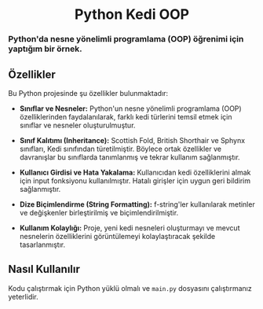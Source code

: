<h1 align="center">Python Kedi OOP</h1>
<h3 align="left">Python'da nesne yönelimli programlama (OOP) öğrenimi için yaptığım bir örnek.</h3>

## Özellikler
Bu Python projesinde şu özellikler bulunmaktadır:

- **Sınıflar ve Nesneler:** Python'un nesne yönelimli programlama (OOP) özelliklerinden faydalanılarak, farklı kedi türlerini temsil etmek için sınıflar ve nesneler oluşturulmuştur.
  
- **Sınıf Kalıtımı (Inheritance):** Scottish Fold, British Shorthair ve Sphynx sınıfları, Kedi sınıfından türetilmiştir. Böylece ortak özellikler ve davranışlar bu sınıflarda tanımlanmış ve tekrar kullanım sağlanmıştır.
  
- **Kullanıcı Girdisi ve Hata Yakalama:** Kullanıcıdan kedi özelliklerini almak için input fonksiyonu kullanılmıştır. Hatalı girişler için uygun geri bildirim sağlanmıştır.
  
- **Dize Biçimlendirme (String Formatting):** f-string'ler kullanılarak metinler ve değişkenler birleştirilmiş ve biçimlendirilmiştir.
  
- **Kullanım Kolaylığı:** Proje, yeni kedi nesneleri oluşturmayı ve mevcut nesnelerin özelliklerini görüntülemeyi kolaylaştıracak şekilde tasarlanmıştır.


## Nasıl Kullanılır
Kodu çalıştırmak için Python yüklü olmalı ve `main.py` dosyasını çalıştırmanız yeterlidir.
